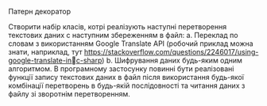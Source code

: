 Патерн декоратор

Створити набір класів, котрі реалізують наступні перетворення текстових 
даних с наступним збереженням в файл:
a. Переклад по словам з використанням Google Translate API (робочий 
приклад можна знати, наприклад, тут 
https://stackoverflow.com/questions/2246017/using-google-translate-inc-sharp)
b. Шифрування даних будь-яким одним алгоритмом.
В програмному застосунку повинні бути реалізовані функції запису 
текстових даних в файл після використання будь-якої комбінації 
перетворень в будь-якій послідовності та читання даних з файлу зі 
зворотнім перетворенням.
